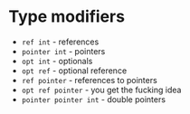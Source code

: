 # Type modifiers

- `ref int` - references
- `pointer int` - pointers
- `opt int` - optionals
- `opt ref` - optional reference
- `ref pointer` - references to pointers
- `opt ref pointer` - you get the fucking idea
- `pointer pointer int` - double pointers
